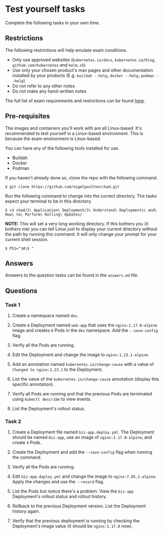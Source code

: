 # Test yourself tasks

Complete the following tasks in your own time.

## Restrictions

The following restrictions will help emulate exam conditions.

- Only use approved websites (`kubernetes.io/docs`, `kubernetes.io/blog`, `github.com/kubernetes` and `helm.sh`)
- Use only your chosen product's man pages and other documentation installed by your products (E.g. `buildah --help`, `docker --help`, `podman --help`)
- Do not refer to any other notes
- Do not make any hand-written notes

The full list of exam requirements and restrictions can be found [here](https://docs.linuxfoundation.org/tc-docs/certification/lf-candidate-handbook/exam-rules-and-policies).

## Pre-requisites

The images and containers you'll work with are all Linux-based. It's recommended to test yourself in a Linux-based environment. This is because the exam environment is Linux-based.

You can have any of the following tools installed for use.

- Buildah
- Docker
- Podman

If you haven't already done so, clone the repo with the following command.

```
$ git clone https://github.com/nigelpoulton/ckad.git
```

Run the following command to change into the correct directory. The tasks expect your terminal to be in this directory. 

```
$ cd ckad/2\ Application\ Deployment/3\ Understand\ Deployments\ and\ How\ to\ Perform\ Rolling\ Updates/
```

**NOTE:** This will set a very long working directory. If this bothers you (it bothers me) you can tell Linux just to display your current directory without the path by running this command. It will only change your prompt for your current shell session.

```
$ PS1="\W\$ "
```

## Answers

Answers to the question tasks can be found in the `answers.md` file.

## Questions

### Task 1

1. Create a namespace named `dev`.

2. Create a Deployment named `web-app` that uses the `nginx:1.17.8-alpine` image and creates `6` Pods in the `dev` namespace. Add the `--save-config` flag.

3. Verify all the Pods are running.

4. Edit the Deployment and change the image to `nginx:1.23.1-alpine`.

5. Add an annotation named `kubernetes.io/change-cause` with a value of `Changed to nginx:1.23.1` to the Deployment.

6. List the value of the `kubernetes.io/change-cause` annotation (display this specific annotation).

7. Verify all Pods are running and that the previous Pods are terminated using `kubectl describe` to view events.

8. List the Deployment's rollout status.

### Task 2

1. Create a Deployment file named `biz-app.deploy.yml`. The Deployment should be named `biz-app`, use an image of `nginx:1.17.8-alpine`, and create `4` Pods.

2. Create the Deployment and add the `--save-config` flag when running the command.

3. Verify all the Pods are running.

4. Edit `biz-app.deploy.yml` and change the image to `nginx:7.85.1-alpine`. Apply the changes and use the `--record` flag.

5. List the Pods but notice there's a problem. View the `biz-app` Deployment's rollout status and rollout history.

6. Rollback to the previous Deployment version. List the Deployment history again.

7. Verify that the previous deployment is running by checking the Deployment's image value (it should be `nginx:1.17.8` now).